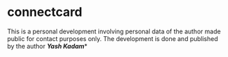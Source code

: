 # connectcard

This is a personal development involving personal data of the author made public for contact purposes only.
The development is done and published by the author ***Yash Kadam****
